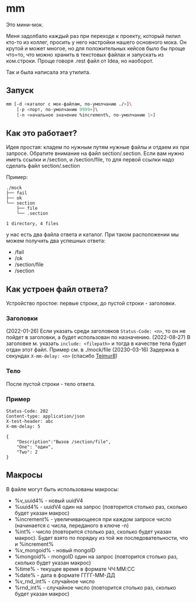 # mm

Это мини-мок. 

Меня задолбало каждый раз при переходе к проекту, который пилил кто-то из коллег, просить у него настройки нашего основного мока. Он крутой и может многое, но для положительных кейсов было бы проще что=то, что можно хранить в текстовых файлах и запускать из ком.строки. Проще говоря .rest файл от Idea, но наоборот.

Так и была написала эта утилита.

## Запуск

```bash
mm [-d <каталог с мок-файлам, по-умолчанию ./>]\
    [-p <порт, по-умолчанию 9999>]\ 
    [-n <начальное значение %increment%, по-умолчанию 1>]
```

## Как это работает?

Идея простая: кладем по нужным путям нужные файлы и отдаем их при запросе. 
Обратите внимание на файл section/.section. Если вам нужно иметь ссылки и /section, и /section/file, то для первой ссылки надо сделать файл section/.section

Пример:

```
./mock
├── fail
├── ok
└── section
    ├── file
    └── .section

1 directory, 4 files
```

у нас есть два файла ответа и каталог. При таком расположении мы можем получить два успешных ответа:
- /fail
- /ok
- /section/file
- /section

## Как устроен файл ответа?

Устройство простое: первые строки, до пустой строки - заголовки.

### Заголовки

(2022-01-26) Если указать среди заголовков `Status-Code: <n>`, то он не пойдет в заголовки, а будет использован по назначению.
(2022-08-27) В заголовке м. указать `include: <filepath>` и тогда в качестве тела будет отдан этот файл. Пример см. в ./mock/file
(20230-03-16) Задержка в секундах `X-mm-delay: <n>` (спасибо [Teimur8](https://github.com/teimur8))

### Тело 

После пустой строки - тело ответа.

### Пример

```
Status-Code: 202
Content-type: application/json
X-test-header: abc
X-mm-delay: 5

{
	"Description":"Вызов /section/file",
	"One": "один",
	"Two": 2
}
```

## Макросы

В файле могут быть использованы макросы:

- %v_uuid4% - новый uuidV4
- %uuid4% - uuidV4 один на запрос (повторится столько раз, сколько будет указан макрос)
- %increment% - увеличивающееся при каждом запросе число (начинается с числа, переданого в ключе -n) 
- %int% - число (повторится столько раз, сколько будет указан макрос). Будет взято по порядку из той же последовательности, что и %increment% 
- %v_mongoid% - новый mongoID 
- %mongoid% - mongoID один на запрос (повторится столько раз, сколько будет указан макрос)
- %time% - текущее время в формате ЧЧ:ММ:СС
- %date% - дата в формате ГГГГ-ММ-ДД
- %v_rnd_int% - случайное число
- %rnd_int% - случайное число (повторится столько раз, сколько будет указан макрос)

